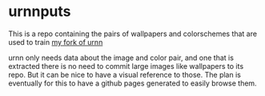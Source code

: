 # urnnputs
This is a repo containing the pairs of wallpapers and colorschemes that are used to train [my fork of urnn](https://github.com/neeasade/urnn)

urnn only needs data about the image and color pair, and one that is extracted there is no need to commit large images like wallpapers to its repo. But it can be nice to have a visual reference to those. The plan is eventually for this to have a github pages generated to easily browse them.



